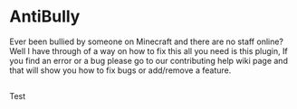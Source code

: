 # AntiBully
Ever been bullied by someone on Minecraft and there are no staff online? Well I have through of a way on how to fix this all you need is this plugin, If you find an error or a bug please go to our contributing help wiki page and that will show you how to fix bugs or add/remove a feature.

##
Test
